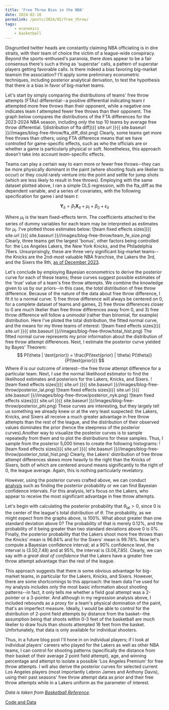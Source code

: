 ```yaml
---
title: 'Free Throw Bias in the NBA'
date: 2024-02-16
permalink: /posts/2024/02/free_throw/
tags:
    - economics
    - basketball
---
```

Disgruntled twitter heads are constantly claiming NBA officiating is in dire straits, with their team of choice the victim of a league-wide conspiracy. Beyond the sports-enthused's paranoia, there does appear to be a fair consensus there's such a thing as 'superstar' calls, a pattern of superstar players getting favorable calls. Is there indeed a bias favoring big-market teamsin the association? I'll apply some preliminary econometric techniques, including posterior analytical derivation, to test the hypothesis that there *is* a bias in favor of big-market teams.

Let's start by simply comparing the distributions of teams' free throw attempts (FTAs) differential--a positive differential indicating team $t$ attempted more free throws than their opponent, while a negative one indicates team $t$ attempted fewer free throws than their opponent. The graph below compares the distributions of the FTA differences for the 2023-2024 NBA season, including *only* the top 10 teams by average free throw differential.
![distribution of fta diff]({{ site.url }}{{ site.baseurl }}//images/blog-free-throw/fta_diff_dist.png)
Clearly, some teams get more free throws than others; using FTA difference means that we have controlled for game-specific effects, such as who the officials are or whether a game is particularly physical or soft. Nonetheless, this approach doesn't take into account *team*-specific effects.

Teams can play a certain way to earn more or fewer free throws--they can be more physically dominant in the paint (where shooting fouls are likelier to occur) or they could rarely venture into the point and settle for jump shots (which are less likely to result in free throws). Employing with the same dataset plotted above, I ran a simple OLS regression, with the fta_diff as the dependent variable, and a series of covariates, with the following specification for game $i$ and team $t$:

$$
\mathbf{Y}_{it} = \beta_1 \mathbf{X}_{it} + \mu_t + \beta_0 + \epsilon_{it}
$$

Where $\mu_t$ is the team fixed-effects term. The coefficients attached to the series of dummy variables for each team may be interpreted as estimates for $\mu_t$. I've plotted those estimates below:
![team fixed effects sizes]({{ site.url }}{{ site.baseurl }}//images/blog-free-throw/team_fe_size.png)
Clearly, three teams get the largest 'bonus', other factors being controlled for: the Los Angeles Lakers,  the New York Knicks, and the Philadelphia 76ers. Unsurprisingly, these are three very significant big-market teams--the Knicks are the 2nd-most valuable NBA franchise, the Lakers the 3rd, and the Sixers the 9th, [as of December 2023](https://www.nbcdfw.com/news/sports/nba/listing-the-most-valuable-nba-franchises-after-mark-cuban-sells-stake-of-mavericks/3399123/).

Let's conclude by employing Bayesian econometrics to derive the posterior curve for each of these teams; these curves suggest possible estimates of the 'true' value of a team's free throw attempts. We combine the knowledge given to us by our priors--in this case, the *total* distribution of free throw difference. Because of the nature of the data about free throw difference, I fit it to a normal curve: 1) free throw difference will always be centered on 0, for a complete dataset of teams and games, 2) free throw differences closer to 0 are much likelier than free throw differences away from 0, and 3) free throw difference will follow a *unimodal* (rather than binomial, for example) distribution. Here I've ploted the total distribution, the fitted normal curve, and the means for my three teams of interest:
![team fixed effects sizes]({{ site.url }}{{ site.baseurl }}//images/blog-free-throw/total_hist.png)
The fitted normal curve represents my prior information about the distribution of free throw attempt differences. Next, I estimate the posterior curve yielded by Bayes' Theorem:
$$
P(\theta | \text{prior}) = \frac{P(\text{prior} | \theta) P(\theta)}{P(\text{prior})}
$$
Where $\theta$ is our outcome of interest--the free throw attempt difference for a particular team. Next, I use the normal likelihood estimator to find the likelihood estimates and posteriors for the Lakers, Knicks, and Sixers.
![team fixed effects sizes]({{ site.url }}{{ site.baseurl }}//images/blog-free-throw/posterior_lal.png)
![team fixed effects sizes]({{ site.url }}{{ site.baseurl }}//images/blog-free-throw/posterior_nyk.png)
![team fixed effects sizes]({{ site.url }}{{ site.baseurl }}//images/blog-free-throw/posterior_phi.png)
These curves are interesting, but they largely tell us something we already knew or at the very least suspected: the Lakers, Knicks, and Sixers all receive a much greater advantage in free throw attempts than the rest of the league, and the distribution of their observed values dominates the prior (hence the steepness of the posterior curves).Another way to visualize the posterior curves is to sample repeatedly from them and to plot the distributions for these samples. Thus, I sample from the posterior 5,000 times to create the following histograms:
![team fixed effects sizes]({{ site.url }}{{ site.baseurl }}//images/blog-free-throw/posterior_total_hist.png)
Clearly, the Lakers' distribution of free throw attempt differences skews more heavily to the right than the Knicks of Sixers, both of which are centered around means significantly to the right of 0, the league average. Again, this is nothing particularly revelatory.

However, using the posterior curves crafted above, we can conduct [analysis](https://stephens999.github.io/fiveMinuteStats/summarize_interpret_posterior.html) such as finding the posterior probability or we can find Bayesian confidence intervals. For this analysis, let's focus on the Lakers, who appear to receive the most significant advantage in free throw attempts. 

Let's begin with calculating the posterior probability that $\theta_{\text{lal}} > 0$, since 0 is the center of the league's total distribution of $\theta$. The probability, as we might expect from the graphs above, is 100%. What about greater than one standard deviation above 0? The probability of that is merely 0.12%, and the probability of it being greater than two standard deviations above 0 is 0%. Finally, the posterior probability that the Lakers shoot more free throws than the Knicks' mean is 96.84% and for the Sixers' mean is 99.78%. Now let's compute a Bayesian confidence interval; at a 90% confidence level, the interval is (3.50,7.48) and at 95%, the interval is (3.06,7.85). Clearly, we can say *with a great deal of confidence* that the Lakers have a greater free throw attempt advantage than the rest of the league.

This approach suggests that there *is* some obvious advantage for big-market teams, in particular for the Lakers, Knicks, and Sixers. However, there are some shortcomings to this approach: the team data I've used for my analysis includes only the most basic information about shooting patterns--in fact, it only tells me whether a field goal attempt was a 2-pointer or a 3-pointer. And although in my regression analysis above, I included rebounds as a proxy for a team's physical domination of the paint, that's an imperfect measure. Ideally, I would be able to control for the distribution of 2-point field attempts by distance from the basket--the assumption being that shoots within 0-3 feet of the basketball are much likelier to draw fouls than shoots attempted 16 feet from the basket. Unfortunately, that data is only available for individual shooters.

Thus, in a future blog post I'll hone in on individual players; if I look at individual players' careers who played for the Lakers as well as other NBA teams, I can control for shooting patterns (specifically the distance from their basket of their average 2 point field attempt), age, and winning percentage and attempt to isolate a possible 'Los Angeles Premium' for free throw attempts. I will also derive the posterior curves for selected current Los Angeles players (most importantly Lebron James and Anthony Davis), using their past seasons' free throw attempt data as prior and their free throw attempts while in a Lakers uniform as the parameter of interest. 

*Data is taken from [Basketball Reference](https://www.basketball-reference.com/).*

[Code and Data](https://github.com/dkposthumus/danielposthumus.github.io/tree/master/_posts/free_throw_2024)